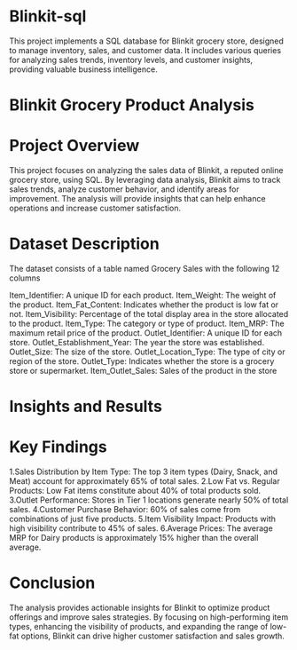# Blinkit-sql
This project implements a SQL database for Blinkit grocery store, designed to manage inventory, sales, and customer data. It includes various queries for analyzing sales trends, inventory levels, and customer insights, providing valuable business intelligence.

# Blinkit Grocery Product Analysis

# Project Overview
This project focuses on analyzing the sales data of Blinkit, a reputed online grocery store, using SQL. By leveraging data analysis, Blinkit aims to track sales trends, analyze customer behavior, and identify areas for improvement. The analysis will provide insights that can help enhance operations and increase customer satisfaction.

# Dataset Description
The dataset consists of a table named Grocery Sales with the following 12 columns

Item_Identifier: A unique ID for each product.
Item_Weight: The weight of the product.
Item_Fat_Content: Indicates whether the product is low fat or not.
Item_Visibility: Percentage of the total display area in the store allocated to the product.
Item_Type: The category or type of product.
Item_MRP: The maximum retail price of the product.
Outlet_Identifier: A unique ID for each store.
Outlet_Establishment_Year: The year the store was established.
Outlet_Size: The size of the store.
Outlet_Location_Type: The type of city or region of the store.
Outlet_Type: Indicates whether the store is a grocery store or supermarket.
Item_Outlet_Sales: Sales of the product in the store 

# Insights and Results
# Key Findings
1.Sales Distribution by Item Type: The top 3 item types (Dairy, Snack, and Meat) account for approximately 65% of total sales.
2.Low Fat vs. Regular Products: Low Fat items constitute about 40% of total products sold.
3.Outlet Performance: Stores in Tier 1 locations generate nearly 50% of total sales.
4.Customer Purchase Behavior: 60% of sales come from combinations of just five products.
5.Item Visibility Impact: Products with high visibility contribute to 45% of sales.
6.Average Prices: The average MRP for Dairy products is approximately 15% higher than the overall average.

# Conclusion
The analysis provides actionable insights for Blinkit to optimize product offerings and improve sales strategies. By focusing on high-performing item types, enhancing the visibility of products, and expanding the range of low-fat options, Blinkit can drive higher customer satisfaction and sales growth.
